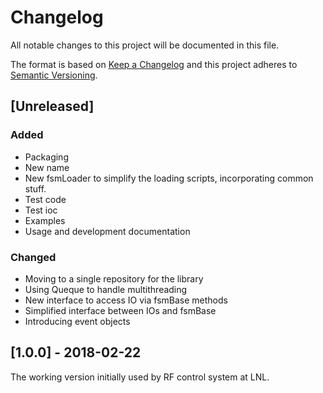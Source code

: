 # Changelog
All notable changes to this project will be documented in this file.

The format is based on [Keep a Changelog](http://keepachangelog.com/en/1.0.0/)
and this project adheres to [Semantic Versioning](http://semver.org/spec/v2.0.0.html).

## [Unreleased]

### Added

- Packaging
- New name
- New fsmLoader to simplify the loading scripts, incorporating common stuff.
- Test code
- Test ioc
- Examples
- Usage and development documentation

### Changed

- Moving to a single repository for the library
- Using Queque to handle multithreading
- New interface to access IO via fsmBase methods
- Simplified interface between IOs and fsmBase
- Introducing event objects

## [1.0.0] - 2018-02-22

The working version initially used by RF control system at LNL.